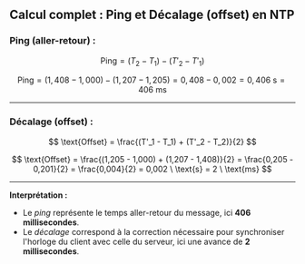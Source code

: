 ## Calcul complet : Ping et Décalage (offset) en NTP

### Ping (aller-retour) :

$$
\text{Ping} = (T_2 - T_1) - (T'_2 - T'_1)
$$

$$
\text{Ping} = (1,408 - 1,000) - (1,207 - 1,205) = 0,408 - 0,002 = 0,406 \ \text{s} = 406 \ \text{ms}
$$

---

### Décalage (offset) :

$$
\text{Offset} = \frac{(T'_1 - T_1) + (T'_2 - T_2)}{2}
$$

$$
\text{Offset} = \frac{(1,205 - 1,000) + (1,207 - 1,408)}{2} = \frac{0,205 - 0,201}{2} = \frac{0,004}{2} = 0,002 \ \text{s} = 2 \ \text{ms}
$$

---

**Interprétation :**  
- Le *ping* représente le temps aller-retour du message, ici **406 millisecondes**.  
- Le *décalage* correspond à la correction nécessaire pour synchroniser l'horloge du client avec celle du serveur, ici une avance de **2 millisecondes**.

